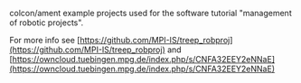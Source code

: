 
colcon/ament example projects used for the software tutorial "management of robotic projects".

For more info see [https://github.com/MPI-IS/treep_robproj](https://github.com/MPI-IS/treep_robproj) and [https://owncloud.tuebingen.mpg.de/index.php/s/CNFA32EEY2eNNaE](https://owncloud.tuebingen.mpg.de/index.php/s/CNFA32EEY2eNNaE)

